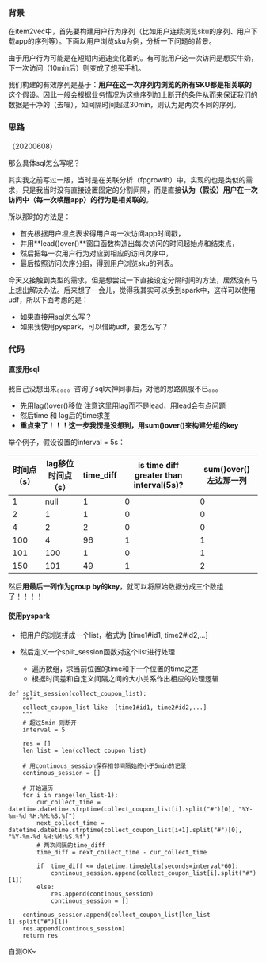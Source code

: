 ### 背景

在item2vec中，首先要构建用户行为序列（比如用户连续浏览sku的序列、用户下载app的序列等）。下面以用户浏览sku为例，分析一下问题的背景。

由于用户行为可能是在短期内迅速变化着的。有可能用户这一次访问是想买牛奶，下一次访问（10min后）则变成了想买手机。

我们构建的有效序列是基于：**用户在这一次序列内浏览的所有SKU都是相关联的**这个假设。因此一般会根据业务情况为这些序列加上断开的条件从而来保证我们的数据是干净的（去噪），如间隔时间超过30min，则认为是两次不同的序列。



### 思路

（20200608）

那么具体sql怎么写呢？

其实我之前写过一版，当时是在关联分析（fpgrowth）中，实现的也是类似的需求，只是我当时没有直接设置固定的分割间隔，而是直接**认为（假设）用户在一次访问中（每一次唤醒app）的行为是相关联的**。

所以那时的方法是：

- 首先根据用户埋点表求得用户每一次访问app时间戳，
- 并用**lead()over()**窗口函数构造出每次访问的时间起始点和结束点，
- 然后把每一次用户行为对应到相应的访问次序中，
- 最后按照访问次序分组，得到用户浏览sku的列表。



今天又接触到类型的需求，但是想尝试一下直接设定分隔时间的方法，居然没有马上想出解决办法。后来想了一会儿，觉得我其实可以换到spark中，这样可以使用udf，所以下面考虑的是：

- 如果直接用sql怎么写？
- 如果我使用pyspark，可以借助udf，要怎么写？



### 代码



#### 直接用sql

我自己没想出来。。。。咨询了sql大神同事后，对他的思路佩服不已。。。

- 先用lag()over()移位 注意这里用lag而不是lead，用lead会有点问题
- 然后time 和 lag后的time求差
- **重点来了！！！这一步我愣是没想到，用sum()over()来构建分组的key**



举个例子，假设设置的interval = 5s：

| 时间点（s） | lag移位时间点（s） | time_diff | is time diff greater than interval(5s)? | sum()over()左边那一列 |
| ----------- | ------------------ | --------- | --------------------------------------- | --------------------- |
| 1           | null               | 1         | 0                                       | 0                     |
| 2           | 1                  | 1         | 0                                       | 0                     |
| 4           | 2                  | 2         | 0                                       | 0                     |
| 100         | 4                  | 96        | 1                                       | 1                     |
| 101         | 100                | 1         | 0                                       | 1                     |
| 150         | 101                | 49        | 1                                       | 2                     |



然后**用最后一列作为group by的key**，就可以将原始数据分成三个数组了！！！！





#### 使用pyspark

- 把用户的浏览拼成一个list，格式为 [time1#id1, time2#id2,...]

- 然后定义一个split_session函数对这个list进行处理
  - 遍历数组，求当前位置的time和下一个位置的time之差
  - 根据时间差和自定义间隔之间的大小关系作出相应的处理逻辑

```
def split_session(collect_coupon_list):
	”“”
	collect_coupon_list like  [time1#id1, time2#id2,...]
	“”“
    # 超过5min 则断开
    interval = 5
    
    res = []
    len_list = len(collect_coupon_list)
    
    # 用continous_session保存相邻间隔始终小于5min的记录
    continous_session = []
    
    # 开始遍历
    for i in range(len_list-1):
        cur_collect_time = datetime.datetime.strptime(collect_coupon_list[i].split("#")[0], "%Y-%m-%d %H:%M:%S.%f")
        next_collect_time = datetime.datetime.strptime(collect_coupon_list[i+1].split("#")[0], "%Y-%m-%d %H:%M:%S.%f")
        # 两次间隔的time_diff
        time_diff = next_collect_time - cur_collect_time
        
        if  time_diff <= datetime.timedelta(seconds=interval*60):
            continous_session.append(collect_coupon_list[i].split("#")[1])
        else:
            res.append(continous_session)
            continous_session = []
    
    continous_session.append(collect_coupon_list[len_list-1].split("#")[1])
    res.append(continous_session)        
    return res
```

自测OK~


